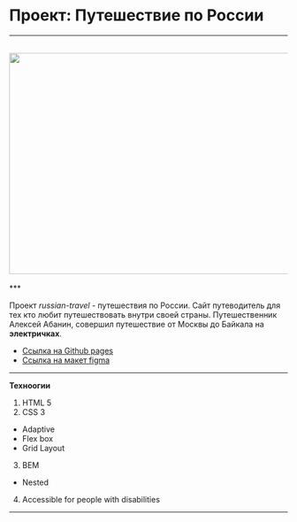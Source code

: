 # Проект: Путешествие по России
***
<br/>

<div align="center">
  <img width="700" height="400" src="images/PreviewMd.gif">
</div>

<br/>
***


Проект *russian-travel* - путешествия по России. Сайт путеводитель для тех кто любит путешествовать внутри своей страны. Путешественник Алексей Абанин, совершил путешествие от Москвы до Байкала на **электричках**.


* [Ссылка на Github pages](https://ri-yarm.github.io/russian-travel/)
* [Ссылка на макет figma](https://www.figma.com/file/5S2WSbEFL6awjVWJ0NWL8Q/Sprint-3_-Russia-_-desktop-mobile?node-id=28503%3A0)

***
**Техноогии**
1. HTML 5
2. CSS 3
  * Adaptive
  * Flex box
  * Grid Layout
3. BEM
  * Nested
4. Accessible for people with disabilities
***
